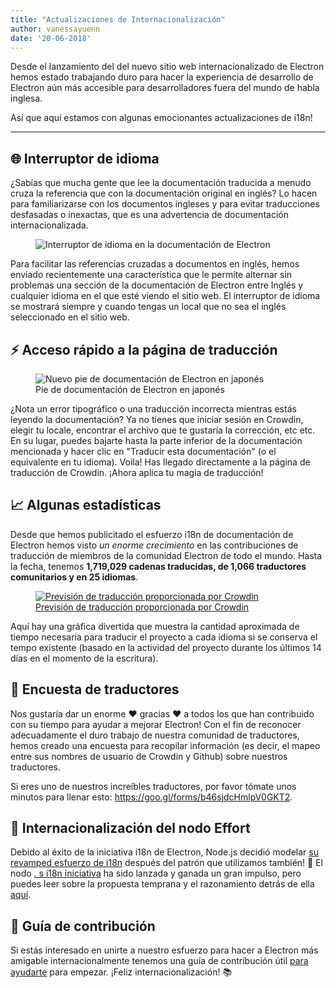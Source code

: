 ```yaml
---
title: "Actualizaciones de Internacionalización"
author: vanessayuenn
date: '20-06-2018'
---
```


Desde el lanzamiento del [](https://electronjs.org/blog/new-website) del nuevo sitio web internacionalizado de Electron hemos estado trabajando duro para hacer la experiencia de desarrollo de Electron aún más accesible para desarrolladores fuera del mundo de habla inglesa.

Así que aquí estamos con algunas emocionantes actualizaciones de i18n!

---

## 🌐 Interruptor de idioma

¿Sabías que mucha gente que lee la documentación traducida a menudo cruza la referencia que con la documentación original en inglés? Lo hacen para familiarizarse con los documentos ingleses y para evitar traducciones desfasadas o inexactas, que es una advertencia de documentación internacionalizada.

<figure>
  <img class="screenshot" src="https://user-images.githubusercontent.com/6842965/35578586-cae629e2-05e4-11e8-9431-0278f8c2b39f.gif" alt="Interruptor de idioma en la documentación de Electron">
</figure>

Para facilitar las referencias cruzadas a documentos en inglés, hemos enviado recientemente una característica que le permite alternar sin problemas una sección de la documentación de Electron entre Inglés y cualquier idioma en el que esté viendo el sitio web. El interruptor de idioma se mostrará siempre y cuando tengas un local que no sea el inglés seleccionado en el sitio web.

## ⚡ Acceso rápido a la página de traducción

<figure>
  <img class="screenshot" src="https://user-images.githubusercontent.com/6842965/36511386-c32e31fc-1766-11e8-8484-7466be6a5eb0.png" alt="Nuevo pie de documentación de Electron en japonés">
  <figcaption>Pie de documentación de Electron en japonés</figcaption>
</figure>

¿Nota un error tipográfico o una traducción incorrecta mientras estás leyendo la documentación? Ya no tienes que iniciar sesión en Crowdin, elegir tu locale, encontrar el archivo que te gustaría la corrección, etc etc. En su lugar, puedes bajarte hasta la parte inferior de la documentación mencionada y hacer clic en "Traducir esta documentación" (o el equivalente en tu idioma). Voila! Has llegado directamente a la página de traducción de Crowdin. ¡Ahora aplica tu magia de traducción!

## 📈 Algunas estadísticas

Desde que hemos publicitado el esfuerzo i18n de documentación de Electron hemos visto _un enorme crecimiento_ en las contribuciones de traducción de miembros de la comunidad Electron de todo el mundo. Hasta la fecha, tenemos **1,719,029 cadenas traducidas, de 1,066 traductores comunitarios y en 25 idiomas**.

<figure>
  <a href="https://crowdin.com/project/electron/">
    <img class="screenshot" src="https://user-images.githubusercontent.com/6842965/41649826-ca26037c-747c-11e8-9594-5ce12d2978e2.png" alt="Previsión de traducción proporcionada por Crowdin">
    <figcaption>Previsión de traducción proporcionada por Crowdin</figcaption>
  </a>
</figure>

Aquí hay una gráfica divertida que muestra la cantidad aproximada de tiempo necesaria para traducir el proyecto a cada idioma si se conserva el tempo existente (basado en la actividad del proyecto durante los últimos 14 días en el momento de la escritura).

## 📃 Encuesta de traductores

Nos gustaría dar un enorme ❤️ gracias ❤️ a todos los que han contribuido con su tiempo para ayudar a mejorar Electron! Con el fin de reconocer adecuadamente el duro trabajo de nuestra comunidad de traductores, hemos creado una encuesta para recopilar información (es decir, el mapeo entre sus nombres de usuario de Crowdin y Github) sobre nuestros traductores.

Si eres uno de nuestros increíbles traductores, por favor tómate unos minutos para llenar esto: https://goo.gl/forms/b46sjdcHmlpV0GKT2.

## 🙌 Internacionalización del nodo Effort

Debido al éxito de la iniciativa i18n de Electron, Node.js decidió modelar [su revamped esfuerzo de i18n](https://github.com/nodejs/i18n) después del patrón que utilizamos también! 🎉 El nodo [. s i18n iniciativa](https://github.com/nodejs/i18n) ha sido lanzada y ganada un gran impulso, pero puedes leer sobre la propuesta temprana y el razonamiento detrás de ella [aquí](https://medium.com/the-node-js-collection/internationalizing-node-js-fe7761798b0a).

## 🔦 Guía de contribución

Si estás interesado en unirte a nuestro esfuerzo para hacer a Electron más amigable internacionalmente tenemos una guía de contribución útil [para ayudarte](https://github.com/electron/i18n/blob/master/contributing.md) para empezar. ¡Feliz internacionalización! 📚
